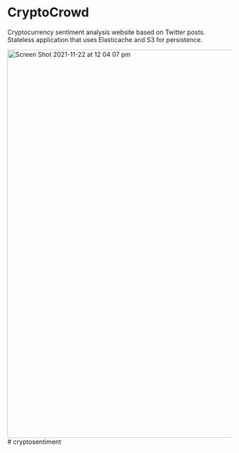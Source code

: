 # CryptoCrowd

Cryptocurrency sentiment analysis website based on Twitter posts. Stateless application that uses Elasticache and S3 for persistence. 

<img width="872" alt="Screen Shot 2021-11-22 at 12 04 07 pm" src="https://user-images.githubusercontent.com/47819009/142790381-51ebc5a6-13bf-4b06-8bdc-e8d8ba3aaf6a.png">
# cryptosentiment
